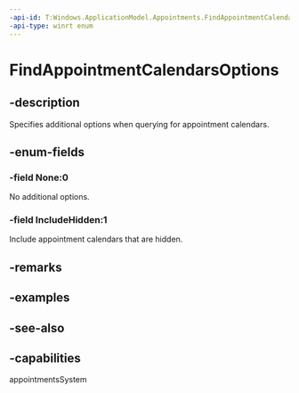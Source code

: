```yaml
---
-api-id: T:Windows.ApplicationModel.Appointments.FindAppointmentCalendarsOptions
-api-type: winrt enum
---
```


<!-- Enumeration syntax
public enum Windows.ApplicationModel.Appointments.FindAppointmentCalendarsOptions : uint
-->

# FindAppointmentCalendarsOptions

## -description
Specifies additional options when querying for appointment calendars.

## -enum-fields
### -field None:0
No additional options.

### -field IncludeHidden:1
Include appointment calendars that are hidden.


## -remarks

## -examples

## -see-also
## -capabilities
appointmentsSystem
